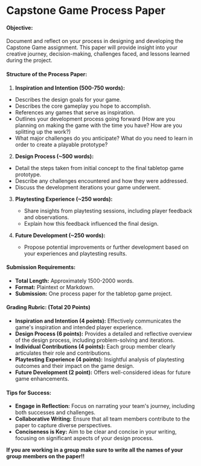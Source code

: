 # Capstone Game Process Paper

#### Objective:
Document and reflect on your process in designing and developing the Capstone Game assignment. This paper will provide insight into your creative journey, decision-making, challenges faced, and lessons learned during the project.

#### Structure of the Process Paper:
1. **Inspiration and Intention (500-750 words):**
- Describes the design goals for your game.
- Describes the core gameplay you hope to accomplish.
- References any games that serve as inspiration.
- Outlines your development process going forward (How are you planning on making the game with the time you have? How are you splitting up the work?)
- What major challenges do you anticipate? What do you need to learn in order to create a playable prototype?


2. **Design Process (~500 words):**
 - Detail the steps taken from initial concept to the final tabletop game prototype.
 - Describe any challenges encountered and how they were addressed.
 - Discuss the development iterations your game underwent.

3. **Playtesting Experience (~250 words):**
   - Share insights from playtesting sessions, including player feedback and observations.
   - Explain how this feedback influenced the final design.

4. **Future Development (~250 words):**
   - Propose potential improvements or further development based on your experiences and playtesting results.

#### Submission Requirements:
- **Total Length:** Approximately 1500-2000 words.
- **Format:** Plaintext or Markdown.
- **Submission:** One process paper for the tabletop game project.

#### Grading Rubric: (Total 20 Points)
- **Inspiration and Intention (4 points):** Effectively communicates the game's inspiration and intended player experience.
- **Design Process (6 points):** Provides a detailed and reflective overview of the design process, including problem-solving and iterations.
- **Individual Contributions (4 points):** Each group member clearly articulates their role and contributions.
- **Playtesting Experience (4 points):** Insightful analysis of playtesting outcomes and their impact on the game design.
- **Future Development (2 point):** Offers well-considered ideas for future game enhancements.

#### Tips for Success:
- **Engage in Reflection:** Focus on narrating your team's journey, including both successes and challenges.
- **Collaborative Writing:** Ensure that all team members contribute to the paper to capture diverse perspectives.
- **Conciseness is Key:** Aim to be clear and concise in your writing, focusing on significant aspects of your design process.


**If you are working in a group make sure to write all the names of your group members on the paper!!**
